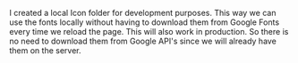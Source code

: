 I created a local Icon folder for development purposes. This way we can use the fonts locally
without having to download them from Google Fonts every time we reload the page. This 
will also work in production. So there is no need to download them from Google API's since
we will already have them on the server.